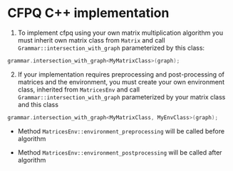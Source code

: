# CFPQ C++ implementation

1. To implement cfpq using your own matrix multiplication algorithm you must inherit own matrix class from `Matrix` and call `Grammar::intersection_with_graph` parameterized by this class:
```cpp
grammar.intersection_with_graph<MyMatrixClass>(graph);
```
2. If your implementation requires preprocessing and post-processing of matrices and the environment, you must create your own environment class, inherited from `MatricesEnv` and call `Grammar::intersection_with_graph` parameterized by your matrix class and this class
```cpp
grammar.intersection_with_graph<MyMatrixClass, MyEnvClass>(graph);
```
* Method `MatricesEnv::environment_preprocessing` will be called before algorithm

* Method `MatricesEnv::environment_postprocessing` will be called after algorithm
